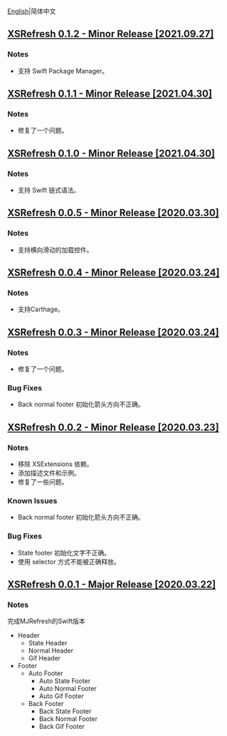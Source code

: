[English](./RELEASE.md)|简体中文

## [XSRefresh 0.1.2 - Minor Release [2021.09.27]](https://github.com/XaoflySho/XSRefresh/releases/tag/0.1.2)

### Notes

- 支持 Swift Package Manager。




## [XSRefresh 0.1.1 - Minor Release [2021.04.30]](https://github.com/XaoflySho/XSRefresh/releases/tag/0.1.1)

### Notes

- 修复了一个问题。



## [XSRefresh 0.1.0 - Minor Release [2021.04.30]](https://github.com/XaoflySho/XSRefresh/releases/tag/0.1.0)

### Notes

- 支持 Swift 链式语法。



## [XSRefresh 0.0.5 - Minor Release [2020.03.30]](https://github.com/XaoflySho/XSRefresh/releases/tag/0.0.5)

### Notes

- 支持横向滑动的加载控件。



## [XSRefresh 0.0.4 - Minor Release [2020.03.24]](https://github.com/XaoflySho/XSRefresh/releases/tag/0.0.4)

### Notes

- 支持Carthage。



## [XSRefresh 0.0.3 - Minor Release [2020.03.24]](https://github.com/XaoflySho/XSRefresh/releases/tag/0.0.3)

### Notes

- 修复了一个问题。

### Bug Fixes

- Back normal footer 初始化箭头方向不正确。



## [XSRefresh 0.0.2 - Minor Release [2020.03.23]](https://github.com/XaoflySho/XSRefresh/releases/tag/0.0.2)

### Notes

- 移除 XSExtensions 依赖。
- 添加描述文件和示例。
- 修复了一些问题。

### Known Issues

- Back normal footer 初始化箭头方向不正确。

### Bug Fixes

- State footer 初始化文字不正确。
- 使用 selector 方式不能被正确释放。



## [XSRefresh 0.0.1 - Major Release [2020.03.22]](https://github.com/XaoflySho/XSRefresh/releases/tag/0.0.1)

### Notes

完成MJRefresh的Swift版本

- Header
  - State Header
  - Normal Header
  - Gif Header
- Footer
  - Auto Footer
    - Auto State Footer
    - Auto Normal Footer
    - Auto Gif Footer
  - Back Footer
    - Back State Footer
    - Back Normal Footer
    - Back Gif Footer

